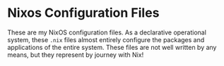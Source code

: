 # Nixos Configuration Files
These are my NixOS configuration files. As a declarative operational system, these `.nix` files almost entirely configure the packages and applications of the entire system. These files are not well written by any means, but they represent by journey with Nix!
